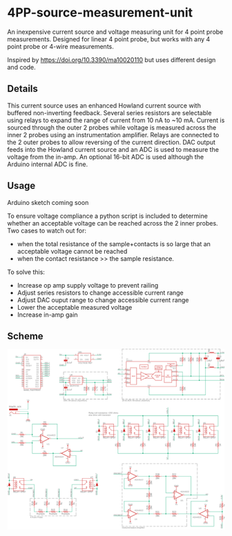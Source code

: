 # 4PP-source-measurement-unit
An inexpensive current source and voltage measuring unit for 4 point probe measurements. Designed for linear 4 point probe, but works with any 4 point probe or 4-wire measurements.

Inspired by https://doi.org/10.3390/ma10020110 but uses different design and code.

## Details
This current source uses an enhanced Howland current source with buffered non-inverting feedback. Several series resistors are selectable using relays to expand the range of current from 10 nA to ~10 mA. Current is sourced through the outer 2 probes while voltage is measured across the inner 2 probes using an instrumentation amplifier. Relays are connected to the 2 outer probes to allow reversing of the current direction. DAC output feeds into the Howland current source and an ADC is used to measure the voltage from the in-amp. An optional 16-bit ADC is used although the Arduino internal ADC is fine.

## Usage
Arduino sketch coming soon

To ensure voltage compliance a python script is included to determine whether an acceptable voltage can be reached across the 2 inner probes. Two cases to watch out for:
- when the total resistance of the sample+contacts is so large that an acceptable voltage cannot be reached
- when the contact resistance >> the sample resistance.

To solve this:
- Increase op amp supply voltage to prevent railing
- Adjust series resistors to change accessible current range
- Adjust DAC ouput range to change accessible current range
- Lower the acceptable measured voltage
- Increase in-amp gain

## Scheme
<img src="https://github.com/JustinJKwok/4PP-source-measurement-unit/blob/master/current_source_scheme.png">
